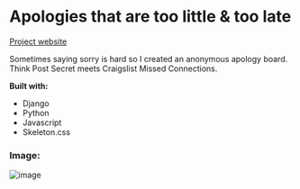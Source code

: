 # Apologies that are too little & too late

[Project website](https://toolittletoolate.club)

Sometimes saying sorry is hard so I created an anonymous apology board. Think Post Secret meets Craigslist Missed Connections.

**Built with:**

* Django
* Python
* Javascript
* Skeleton.css

### Image:
![image](https://markofthelam.com/wp-content/uploads/2017/08/2l2l-1.gif "Too Little Too Late")
